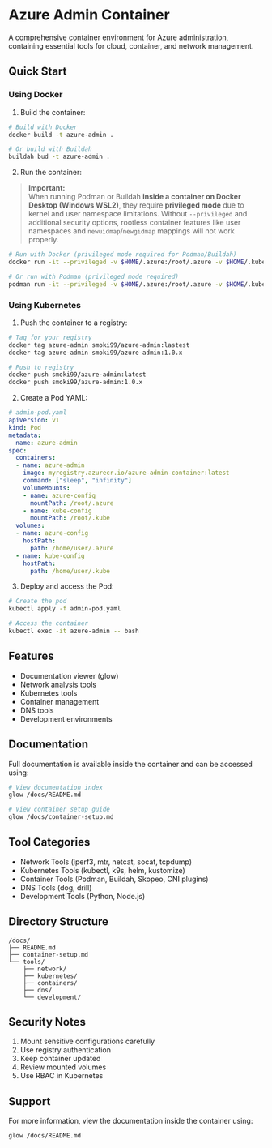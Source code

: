 # Azure Admin Container

A comprehensive container environment for Azure administration, containing essential tools for cloud, container, and network management.

## Quick Start

### Using Docker

1. Build the container:
```bash
# Build with Docker
docker build -t azure-admin .

# Or build with Buildah
buildah bud -t azure-admin .
```

2. Run the container:
> **Important:**  
> When running Podman or Buildah **inside a container on Docker Desktop (Windows WSL2)**, they require **privileged mode** due to kernel and user namespace limitations. Without `--privileged` and additional security options, rootless container features like user namespaces and `newuidmap`/`newgidmap` mappings will not work properly.

```bash
# Run with Docker (privileged mode required for Podman/Buildah)
docker run -it --privileged -v $HOME/.azure:/root/.azure -v $HOME/.kube:/root/.kube azure-admin bash

# Or run with Podman (privileged mode required)
podman run -it --privileged -v $HOME/.azure:/root/.azure -v $HOME/.kube:/root/.kube azure-admin bash
```

### Using Kubernetes

1. Push the container to a registry:
```bash
# Tag for your registry
docker tag azure-admin smoki99/azure-admin:lastest
docker tag azure-admin smoki99/azure-admin:1.0.x

# Push to registry
docker push smoki99/azure-admin:latest
docker push smoki99/azure-admin:1.0.x
```

2. Create a Pod YAML:
```yaml
# admin-pod.yaml
apiVersion: v1
kind: Pod
metadata:
  name: azure-admin
spec:
  containers:
  - name: azure-admin
    image: myregistry.azurecr.io/azure-admin-container:latest
    command: ["sleep", "infinity"]
    volumeMounts:
    - name: azure-config
      mountPath: /root/.azure
    - name: kube-config
      mountPath: /root/.kube
  volumes:
  - name: azure-config
    hostPath:
      path: /home/user/.azure
  - name: kube-config
    hostPath:
      path: /home/user/.kube
```

3. Deploy and access the Pod:
```bash
# Create the pod
kubectl apply -f admin-pod.yaml

# Access the container
kubectl exec -it azure-admin -- bash
```

## Features

- Documentation viewer (glow)
- Network analysis tools
- Kubernetes tools
- Container management
- DNS tools
- Development environments

## Documentation

Full documentation is available inside the container and can be accessed using:

```bash
# View documentation index
glow /docs/README.md

# View container setup guide
glow /docs/container-setup.md
```

## Tool Categories

- Network Tools (iperf3, mtr, netcat, socat, tcpdump)
- Kubernetes Tools (kubectl, k9s, helm, kustomize)
- Container Tools (Podman, Buildah, Skopeo, CNI plugins)
- DNS Tools (dog, drill)
- Development Tools (Python, Node.js)

## Directory Structure

```
/docs/
├── README.md
├── container-setup.md
└── tools/
    ├── network/
    ├── kubernetes/
    ├── containers/
    ├── dns/
    └── development/
```

## Security Notes

1. Mount sensitive configurations carefully
2. Use registry authentication
3. Keep container updated
4. Review mounted volumes
5. Use RBAC in Kubernetes

## Support

For more information, view the documentation inside the container using:
```bash
glow /docs/README.md
